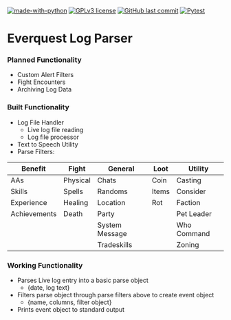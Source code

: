 [![made-with-python](https://img.shields.io/badge/Made%20with-Python-1f425f.svg)](https://www.python.org/)
[![GPLv3 license](https://img.shields.io/badge/License-GPLv3-blue.svg)](https://github.com/skfrancis/everquest-log-parser/blob/main/LICENSE)
[![GitHub last commit](https://img.shields.io/github/last-commit/skfrancis/everquest-log-parser)](https://github.com/skfrancis/everquest-log-parser/graphs/commit-activity)
[![Pytest](https://github.com/skfrancis/everquest-log-parser/actions/workflows/pytests.yml/badge.svg)](https://github.com/skfrancis/everquest-log-parser/actions/workflows/pytests.yml)
# Everquest Log Parser 

### Planned Functionality
- Custom Alert Filters
- Fight Encounters
- Archiving Log Data

### Built Functionality
- Log File Handler
  - Live log file reading
  - Log file processor
- Text to Speech Utility
- Parse Filters:

| Benefit      | Fight    | General        | Loot  | Utility     |
|--------------|----------|----------------|-------|-------------|
| AAs          | Physical | Chats          | Coin  | Casting     |
| Skills       | Spells   | Randoms        | Items | Consider    |
| Experience   | Healing  | Location       | Rot   | Faction     |
| Achievements | Death    | Party          |       | Pet Leader  |
|              |          | System Message |       | Who Command |
|              |          | Tradeskills    |       | Zoning      |

### Working Functionality
- Parses Live log entry into a basic parse object 
  - {date, log text}
- Filters parse object through parse filters above to create event object 
  - {name, columns, filter object}
- Prints event object to standard output